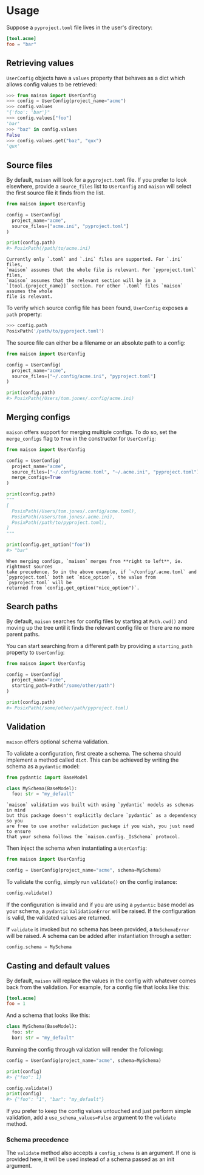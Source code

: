 # Usage

Suppose a `pyproject.toml` file lives in the user's directory:

```toml
[tool.acme]
foo = "bar"
```

## Retrieving values

`UserConfig` objects have a `values` property that behaves as a dict which
allows config values to be retrieved:

```python
>>> from maison import UserConfig
>>> config = UserConfig(project_name="acme")
>>> config.values
"{'foo': 'bar'}"
>>> config.values["foo"]
'bar'
>>> "baz" in config.values
False
>>> config.values.get("baz", "qux")
'qux'
```

## Source files

By default, `maison` will look for a `pyproject.toml` file. If you prefer to look
elsewhere, provide a `source_files` list to `UserConfig` and `maison` will select the
first source file it finds from the list.

```python
from maison import UserConfig

config = UserConfig(
  project_name="acme",
  source_files=["acme.ini", "pyproject.toml"]
)

print(config.path)
#> PosixPath(/path/to/acme.ini)
```

```{caution}
Currently only `.toml` and `.ini` files are supported. For `.ini` files,
`maison` assumes that the whole file is relevant. For `pyproject.toml` files,
`maison` assumes that the relevant section will be in a
`[tool.{project_name}]` section. For other `.toml` files `maison` assumes the whole
file is relevant.
```

To verify which source config file has been found, `UserConfig` exposes a
`path` property:

```python
>>> config.path
PosixPath('/path/to/pyproject.toml')
```

The source file can either be a filename or an absolute path to a config:

```python
from maison import UserConfig

config = UserConfig(
  project_name="acme",
  source_files=["~/.config/acme.ini", "pyproject.toml"]
)

print(config.path)
#> PosixPath(/Users/tom.jones/.config/acme.ini)
```

## Merging configs

`maison` offers support for merging multiple configs. To do so, set the `merge_configs`
flag to `True` in the constructor for `UserConfig`:

```python
from maison import UserConfig

config = UserConfig(
  project_name="acme",
  source_files=["~/.config/acme.toml", "~/.acme.ini", "pyproject.toml"],
  merge_configs=True
)

print(config.path)
"""
[
  PosixPath(/Users/tom.jones/.config/acme.toml),
  PosixPath(/Users/tom.jones/.acme.ini),
  PosixPath(/path/to/pyproject.toml),
]
"""

print(config.get_option("foo"))
#> "bar"
```

```{warning}
When merging configs, `maison` merges from **right to left**, ie. rightmost sources
take precedence. So in the above example, if `~/config/.acme.toml` and
`pyproject.toml` both set `nice_option`, the value from `pyproject.toml` will be
returned from `config.get_option("nice_option")`.
```

## Search paths

By default, `maison` searches for config files by starting at `Path.cwd()` and moving up
the tree until it finds the relevant config file or there are no more parent paths.

You can start searching from a different path by providing a `starting_path` property to
`UserConfig`:

```python
from maison import UserConfig

config = UserConfig(
  project_name="acme",
  starting_path=Path("/some/other/path")
)

print(config.path)
#> PosixPath(/some/other/path/pyproject.toml)
```

## Validation

`maison` offers optional schema validation.

To validate a configuration, first create a schema. The schema should implement
a method called `dict`. This can be achieved by writing the schema as a
`pydantic` model:

```python
from pydantic import BaseModel

class MySchema(BaseModel):
  foo: str = "my_default"
```

```{note}
`maison` validation was built with using `pydantic` models as schemas in mind
but this package doesn't explicitly declare `pydantic` as a dependency so you
are free to use another validation package if you wish, you just need to ensure
that your schema follows the `maison.config._IsSchema` protocol.
```

Then inject the schema when instantiating a `UserConfig`:

```python
from maison import UserConfig

config = UserConfig(project_name="acme", schema=MySchema)
```

To validate the config, simply run `validate()` on the config instance:

```python
config.validate()
```

If the configuration is invalid and if you are using a `pydantic` base model as
your schema, a `pydantic` `ValidationError` will be raised. If the configuration
is valid, the validated values are returned.

If `validate` is invoked but no schema has been provided, a `NoSchemaError` will
be raised. A schema can be added after instantiation through a setter:

```python
config.schema = MySchema
```

## Casting and default values

By default, `maison` will replace the values in the config with whatever comes back from
the validation. For example, for a config file that looks like this:

```toml
[tool.acme]
foo = 1
```

And a schema that looks like this:

```python
class MySchema(BaseModel):
  foo: str
  bar: str = "my_default"
```

Running the config through validation will render the following:

```python
config = UserConfig(project_name="acme", schema=MySchema)

print(config)
#> {"foo": 1}

config.validate()
print(config)
#> {"foo": "1", "bar": "my_default"}
```

If you prefer to keep the config values untouched and just perform simple validation,
add a `use_schema_values=False` argument to the `validate` method.

### Schema precedence

The `validate` method also accepts a `config_schema` is an argument. If one is provided here,
it will be used instead of a schema passed as an init argument.
